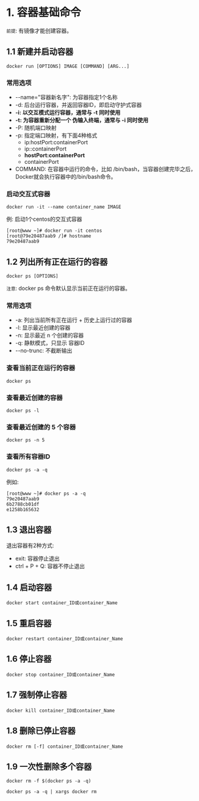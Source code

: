 # 1. 容器基础命令

`前提`: 有镜像才能创建容器。

## 1.1 新建并启动容器

```
docker run [OPTIONS] IMAGE [COMMAND] [ARG...]
```

### 常用选项
* --name="容器新名字": 为容器指定1个名称
* -d: 后台运行容器，并返回容器ID，即启动守护式容器
* **-i: 以交互模式运行容器，通常与 -t 同时使用**
* **-t: 为容器重新分配一个 伪输入终端，通常与 -i 同时使用**
* -P: 随机端口映射
* -p: 指定端口映射，有下面4种格式
    * ip:hostPort:containerPort
    * ip::containerPort
    * **hostPort:containerPort**
    * containerPort
* COMMAND: 在容器中运行的命令，比如 /bin/bash，当容器创建完毕之后，Docker就会执行容器中的/bin/bash命令。

    
### 启动交互式容器

```shell script
docker run -it --name container_name IMAGE
```

例: 启动1个centos的交互式容器

```shell script
[root@www ~]# docker run -it centos
[root@79e20487aab9 /]# hostname
79e20487aab9
```


## 1.2 列出所有正在运行的容器

```shell script
docker ps [OPTIONS]
```

`注意`: docker ps 命令默认显示当前正在运行的容器。

### 常用选项
* -a: 列出当前所有正在运行 + 历史上运行过的容器
* -l: 显示最近创建的容器
* -n: 显示最近 n 个创建的容器
* -q: 静默模式，只显示 容器ID
* --no-trunc: 不截断输出

### 查看当前正在运行的容器
```shell script
docker ps
```

### 查看最近创建的容器
```shell script
docker ps -l
```

### 查看最近创建的 5 个容器
```shell script
docker ps -n 5
```


### 查看所有容器ID

```shell script
docker ps -a -q
```

例如:

```shell script
[root@www ~]# docker ps -a -q
79e20487aab9
6b2788cb01df
e1258b165632
```

## 1.3 退出容器

退出容器有2种方式:
* exit: 容器停止退出
* ctrl + P + Q: 容器不停止退出

## 1.4 启动容器
```shell script
docker start container_ID或container_Name
```

## 1.5 重启容器
```shell script
docker restart container_ID或container_Name
```

## 1.6 停止容器
```shell script
docker stop container_ID或container_Name
```

## 1.7 强制停止容器
```shell script
docker kill container_ID或container_Name
```

## 1.8 删除已停止容器
```shell script
docker rm [-f] container_ID或container_Name
```

## 1.9 一次性删除多个容器
```shell script
docker rm -f $(docker ps -a -q)

docker ps -a -q | xargs docker rm
```
